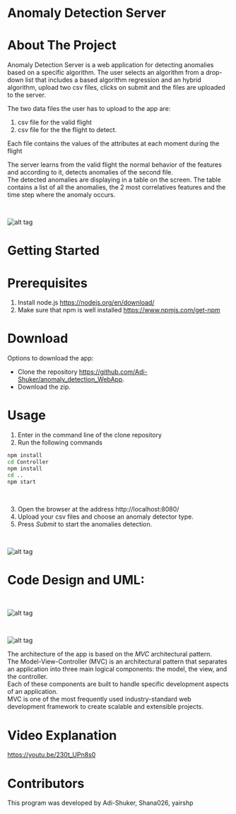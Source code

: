 # Anomaly Detection Server

# About The Project

Anomaly Detection Server is a web application for detecting anomalies based on a specific algorithm. The user selects an algorithm from a drop-down list
that includes a based algorithm regression and an hybrid algorithm, upload two csv files, clicks on submit and the files are uploaded to the server.<br>

The two data files the user has to upload to the app are:  <br>
1) csv file for the valid flight  <br>
2) csv file for the the flight to detect. <br>

Each file contains the values of the attributes at each moment during the flight <br>

The server learns from the valid flight the normal behavior of the features and according to it, detects anomalies of the second file. <br>
The detected anomalies are displaying in a table on the screen. The table contains a list of all the anomalies, the 2 most correlatives features and the time step where the anomaly occurs.

<br>


 ![alt tag](https://user-images.githubusercontent.com/81378726/119662574-35819f00-be3a-11eb-8b7c-0600d24e81c4.PNG)
<br>


# Getting Started

# Prerequisites

1) Install node.js   https://nodejs.org/en/download/  <br>
2) Make sure that npm is well installed   https://www.npmjs.com/get-npm  <br>


# Download

Options to download the app: <br>

- Clone the repository https://github.com/Adi-Shuker/anomaly_detection_WebApp.
- Download the zip.

# Usage

1) Enter in the command line of the clone repository <br>
2) Run the following commands <br>

```bash
npm install
cd Controller
npm install
cd ..
npm start
```
<br>


3) Open the browser at the address http://localhost:8080/
4) Upload your csv files and choose an anomaly detector type. <br>
5) Press *Submit* to start the anomalies detection. <br>

<br>


 ![alt tag](https://user-images.githubusercontent.com/81378726/119669390-b17ee580-be40-11eb-87f9-88ee3b23e7d1.jpeg)
<br>

# Code Design and UML:

<br>


 ![alt tag](https://user-images.githubusercontent.com/81378726/119666759-52b86c80-be3e-11eb-9051-38f140096914.PNG)
<br>
   
<br>


 ![alt tag](https://user-images.githubusercontent.com/81378726/119666808-5f3cc500-be3e-11eb-968b-58a13a7996af.PNG)
<br>

The architecture of the app is based on the *MVC* architectural pattern. <br>
The Model-View-Controller (MVC) is an architectural pattern that separates an application into three main logical components: the model, the view, and the controller.<br>
Each of these components are built to handle specific development aspects of an application.<br>
MVC is one of the most frequently used industry-standard web development framework to create scalable and extensible projects.




# Video Explanation 

https://youtu.be/230t_UPn8s0

# Contributors
This program was developed by Adi-Shuker, Shana026, yairshp
